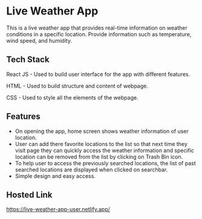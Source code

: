 
# Live Weather App

This is a live weather app that provides real-time information on weather conditions in a specific location. Provide information such as temperature, wind speed, and humidity.

## Tech Stack

React JS - Used to build user interface for the app with different features.

HTML - Used to build structure and content of webpage.

CSS - Used to style all the elements of the webpage.

## Features

- On opening the app, home screen shows weather information of user location.
- User can add there favorite locations to the list so that next time they visit page they can quickly access the weather information and specific location can be removed from the list by clicking on Trash Bin icon. 
- To help user to access the previously searched locations, the list of past searched locations are displayed when clicked on searchbar.
- Simple design and easy access.

## Hosted Link

https://live-weather-app-user.netlify.app/
